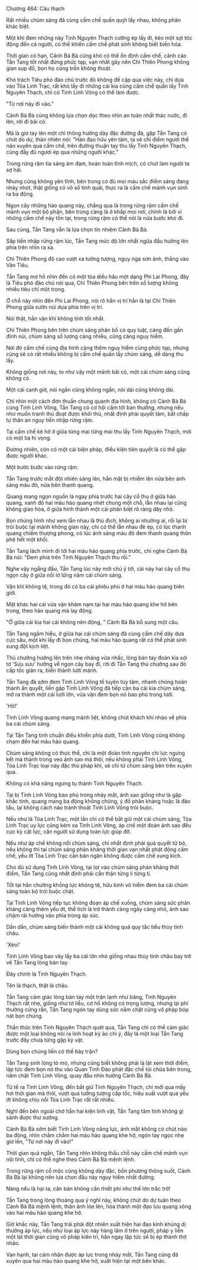 




Chương 464: Câu thạch


Rất nhiều chùm sáng đã cùng cấm chế quấn quýt lấy nhau, không phân khác biệt.

Một khi đem những này Tinh Nguyên Thạch cưỡng ép lấy đi, kéo một sợi tóc động đến cả người, có thể khiến cấm chế phát sinh không biết biến hóa.

Thời gian có hạn, Cảnh Bà Bà cũng khó có thể ổn định cấm chế, cảnh cáo Tần Tang tốt nhất đừng phức tạp, vạn nhất gây nên Chỉ Thiên Phong không gian sụp đổ, bọn họ cũng trốn không thoát.

Khó trách Tiêu phó đảo chủ trước đó không đề cập qua việc này, chỉ dựa vào Tỏa Linh Trạc, rất khó lấy đi những cái kia cùng cấm chế quấn lấy Tinh Nguyên Thạch, chỉ có Tinh Linh Võng có thể làm được.

"Từ nơi này đi vào."

Cảnh Bà Bà cũng không lựa chọn dọc theo nhìn an toàn nhất thác nước, đi lên, rời đi bãi cỏ.

Mà là giơ tay lên một chỉ thông hướng dày đặc đường đá, gặp Tần Tang có chút do dự, thản nhiên nói: "Hàn đạo hữu yên tâm, ta sẽ chỉ điểm ngươi thế nào xuyên qua cấm chế, trên đường thuận tay thu lấy Tinh Nguyên Thạch, cũng đầy đủ ngươi ép qua những người khác."

Trong rừng rậm tia sáng ảm đạm, hoàn toàn tĩnh mịch, có chút làm người ta sợ hãi.

Nhưng cũng không yên tĩnh, bên trong có đủ mọi màu sắc điểm sáng đang nhảy nhót, thật giống có vô số tinh quái, thực ra là cấm chế mảnh vụn sinh ra ba động.

Ngọn cây những hào quang này, chẳng qua là trong rừng rậm cấm chế mảnh vụn một bộ phận, bên trong càng là ở khắp mọi nơi, chính là bởi vì những cấm chế này tồn tại, trong rừng rậm có thể nói là nửa bước khó đi.

Sau cùng, Tần Tang vẫn là lựa chọn tín nhiệm Cảnh Bà Bà.

Sắp tiến nhập rừng rậm lúc, Tần Tang mức độ lớn nhất ngửa đầu hướng lên phía trên nhìn ra xa.

Chỉ Thiên Phong độ cao vượt xa tưởng tượng, nguy nga sơn ảnh, thẳng vào Vân Tiêu.

Tần Tang mơ hồ nhìn đến có một tòa diều hâu một dạng Phi Lai Phong, đây là Tiêu phó đảo chủ nói qua, Chỉ Thiên Phong bên trên số lượng không nhiều tiêu chí một trong.

Ở chỗ này nhìn đến Phi Lai Phong, nói rõ hắn vị trí hẳn là tại Chỉ Thiên Phong giữa sườn núi dựa phía trên vị trí.

Nói thật, hắn vận khí không tính tốt nhất.

Chỉ Thiên Phong bên trên chùm sáng phân bố có quy luật, càng đến gần đỉnh núi, chùm sáng số lượng càng nhiều, cũng càng nguy hiểm.

Nơi đó cấm chế cùng địa hình càng thêm nguy hiểm cùng phức tạp, nhưng cũng sẽ có rất nhiều không bị cấm chế quấn lấy chùm sáng, dễ dàng thu lấy.

Không giống nơi này, to như vậy một mảnh bãi cỏ, một cái chùm sáng cũng không có.

Một cái canh giờ, nói ngắn cũng không ngắn, nói dài cũng không dài.

Chỉ nhìn một cách đơn thuần chung quanh địa hình, không có Cảnh Bà Bà cùng Tinh Linh Võng, Tần Tang có cơ hội cầm tới ban thưởng, nhưng nếu như muốn tranh thủ đoạt được khôi thủ, nhất định phải quyết tâm, bất chấp tự thân an nguy tiến nhập rừng rậm.

Tại cấm chế kẽ hở ở giữa từng mai từng mai thu lấy Tinh Nguyên Thạch, mới có một tia hi vọng.

Đương nhiên, còn có một cái biện pháp, điều kiện tiên quyết là có thể gặp được người khác.

Một bước bước vào rừng rậm.

Tần Tang trước mắt đột nhiên sáng lên, hắn mặt bị nhiễm lên nửa bên ánh sáng màu đỏ, nửa bên thanh quang.

Quang mang ngọn nguồn là ngay phía trước hai cây cổ thụ ở giữa hào quang, xanh đỏ hai màu hào quang nhét chung một chỗ, lẫn nhau lại cũng không giao hòa, ở giữa hình thành một cái phân biệt rõ ràng dây nhỏ.

Bọn chúng hình như xem lẫn nhau là thù địch, không ai nhường ai, rồi lại bị trói buộc tại mảnh không gian này, chỉ có thể lẫn nhau đè ép, có lúc thanh quang chiếm thượng phong, có lúc ánh sáng màu đỏ đem thanh quang thôn phệ hết một khối.

Tần Tang lách mình đi tới hai màu hào quang phía trước, chỉ nghe Cảnh Bà Bà nói: "Đem phía trên Tinh Nguyên Thạch thu rồi."

Nghe vậy ngẩng đầu, Tần Tang lúc này mới chú ý tới, cái này hai cây cổ thụ ngọn cây ở giữa nổi lơ lửng năm cái chùm sáng.

Vận khí không tệ, trong đó có ba cái phiêu phù ở hai màu hào quang biên giới.

Mặt khác hai cái vừa vặn khảm nạm tại hai màu hào quang khe hở bên trong, theo hào quang mà lay động.

"Ở giữa cái kia hai cái không nên động, " Cảnh Bà Bà bổ sung một câu.

Tần Tang ngầm hiểu, ở giữa hai cái chùm sáng đã cùng cấm chế dây dưa cực sâu, một khi lấy đi bọn chúng, hai màu hào quang rất có thể phát sinh xung đột kịch liệt.

Thủ chưởng hướng lên trên nhẹ nhàng vừa nhấc, lòng bàn tay đoàn kia sợi tơ 'Sưu sưu' hướng về ngọn cây bay đi, rời đi Tần Tang thủ chưởng sau đó cấp tốc giãn ra, biến thành lưới mảnh.

Tần Tang đã sớm đem Tinh Linh Võng tế luyện tùy tâm, nhanh chóng hoàn thành ấn quyết, liền gặp Tinh Linh Võng đã tiếp cận ba cái kia chùm sáng, mở ra thành một cái lưới lớn, vừa vặn đem bọn nó bao phủ trong lưới.

'Hô!'

Tinh Linh Võng quang mang mãnh liệt, không chút khách khí nhào về phía ba cái chùm sáng.

Tại Tần Tang tinh chuẩn điều khiển phía dưới, Tinh Linh Võng cũng không chạm đến hai màu hào quang.

Chùm sáng không có thực thể, chỉ là một đoàn tinh nguyên chi lực ngưng kết mà thành trong veo ánh sao mà thôi, nếu không phải Tinh Linh Võng, Tỏa Linh Trạc loại này đặc thù pháp khí, sẽ chỉ từ chùm sáng bên trên xuyên qua.

Không có khả năng ngưng tụ thành Tinh Nguyên Thạch.

Tại bị Tinh Linh Võng bao phủ trong nháy mắt, ánh sao giống như là gặp khắc tinh, quang mang ba động không chừng, ý đồ phản kháng hoặc là đào tẩu, lại không cách nào tránh thoát Tinh Linh Võng trói buộc.

Nếu như là Tỏa Linh Trạc, một lần chỉ có thể bắt giữ một cái chùm sáng, Tỏa Linh Trạc uy lực cũng kém xa Tinh Linh Võng, áp chế một đoàn ánh sao đều cực kỳ cật lực, cần người sử dụng toàn lực giúp đỡ.

Nếu như áp chế không nổi chùm sáng, chỉ nhất định phải quả quyết từ bỏ, nếu không thì tại chùm sáng phản kháng thời gian vạn nhất phát động cấm chế, yếu ớt Tỏa Linh Trạc căn bản ngăn không được cấm chế xung kích.

Cho dù sử dụng Tinh Linh Võng, tại lọt vào chùm sáng phản kháng thời điểm, Tần Tang cũng nhất định phải cẩn thận từng li từng tí.

Tốt tại hắn chưởng khống lực không tệ, hữu kinh vô hiểm đem ba cái chùm sáng toàn bộ trói buộc chặt.

Tại Tinh Linh Võng tiếp tục không đoạn áp chế xuống, chùm sáng sức phản kháng càng thêm yếu ớt, thể tích là trở thành càng ngày càng nhỏ, ánh sao chậm rãi hướng vào phía trong áp súc.

Dần dần, chùm sáng biến thành một cái không quá quy tắc tiểu thủy tinh châu.

'Xèo!'

Tinh Linh Võng bao vây lấy ba cái lớn nhỏ giống nhau thủy tinh châu bay trở về Tần Tang lòng bàn tay.

Đây chính là Tinh Nguyên Thạch.

Tên là thạch, thật là châu.

Tần Tang cảm giác lòng bàn tay một trận lạnh như băng, Tinh Nguyên Thạch rất nhẹ, giống như tơ liễu, cơ hồ không có trọng lượng, nhưng lại phi thường cứng rắn, Tần Tang ngón tay dùng sức nắm chặt cũng vô pháp bóp nát bọn chúng.

Thần thức trên Tinh Nguyên Thạch quét qua, Tần Tang chỉ có thể cảm giác được một loại không nói ra linh hoạt kỳ ảo chi ý, đây là một loại Tần Tang trước đây chưa từng gặp kỳ vật.

Dùng bọn chúng liền có thể bày trận?

Tần Tang sinh lòng tò mò, nhưng cũng biết không phải là lật xem thời điểm, lập tức đem bọn nó thu vào Quan Tinh Đảo phát đặc chế túi chứa bên trong, nắm chặt Tinh Linh Võng, quay đầu nhìn hướng Cảnh Bà Bà.

Từ tế ra Tinh Linh Võng, đến bắt giữ Tinh Nguyên Thạch, chỉ mới qua mấy hơi thời gian mà thôi, vượt quá tưởng tượng cấp tốc, hiệu suất vượt qua yếu ớt không chịu nổi Tỏa Linh Trạc rất rất nhiều.

Nghĩ đến bên ngoài chờ hắn hai kiện linh vật, Tần Tang tâm tình không gì sánh được thư sướng.

Cảnh Bà Bà sớm biết Tinh Linh Võng năng lực, ánh mắt không có chút nào ba động, nhìn chằm chằm hai màu hào quang khe hở, ngón tay ngọc nhẹ giơ lên, "Từ nơi này đi vào!"

Thời gian quá ngắn, Tần Tang nhìn không thấu chỗ này cấm chế mảnh vụn nội tình, chỉ có thể nghe theo Cảnh Bà Bà mệnh lệnh.

Trong rừng rậm cổ mộc cũng không dày đặc, bốn phương thông suốt, Cảnh Bà Bà lại không nên lựa chọn đầu này nguy hiểm nhất đường.

Nàng nếu là hại ta, căn bản không cần thiết phí như thế lớn trắc trở!

Tần Tang trong lòng thoáng qua ý nghĩ này, không chút do dự tuân theo Cảnh Bà Bà mệnh lệnh, thân ảnh lóe lên, hóa thành một đạo lưu quang xông vào hai màu hào quang khe hở.

Giờ khắc này, Tần Tang trái phải đột nhiên xuất hiện hai đạo kinh khủng dị thường áp lực, nếu như loại áp lực này hàng lâm ở trên người, pháp y liền một lát thời gian cũng vô pháp kiên trì, hắn ngay lập tức sẽ bị ép thành thịt nhão.

Vạn hạnh, tại cảm nhận được áp lực trong nháy mắt, Tần Tang cũng đã xuyên qua hai màu hào quang khe hở, xuất hiện tại một bên khác.




